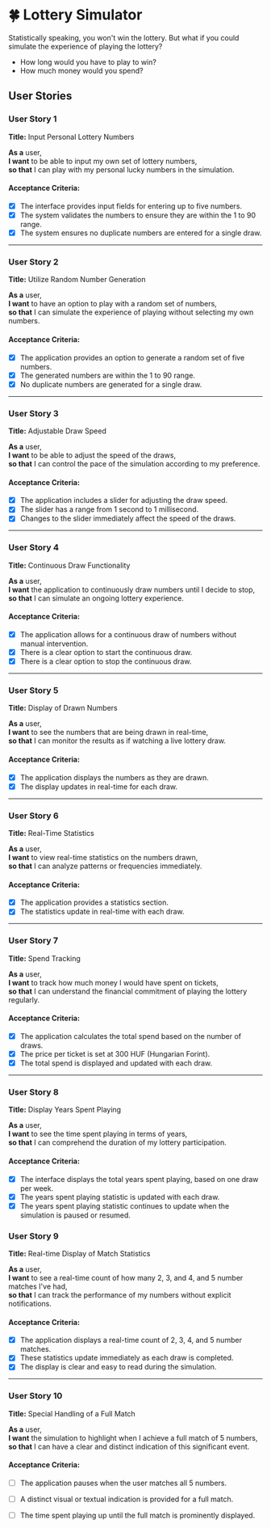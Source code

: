 # 🍀 Lottery Simulator

Statistically speaking, you won't win the lottery. But what if you could simulate the experience of playing the lottery?

- How long would you have to play to win?
- How much money would you spend?

## User Stories

### User Story 1

**Title:** Input Personal Lottery Numbers

**As a** user,  
**I want** to be able to input my own set of lottery numbers,  
**so that** I can play with my personal lucky numbers in the simulation.  

#### Acceptance Criteria:

- [x] The interface provides input fields for entering up to five numbers.
- [x] The system validates the numbers to ensure they are within the 1 to 90 range.
- [x] The system ensures no duplicate numbers are entered for a single draw.

---

### User Story 2

**Title:** Utilize Random Number Generation

**As a** user,  
**I want** to have an option to play with a random set of numbers,  
**so that** I can simulate the experience of playing without selecting my own numbers.  

#### Acceptance Criteria:

- [x] The application provides an option to generate a random set of five numbers.
- [x] The generated numbers are within the 1 to 90 range.
- [x] No duplicate numbers are generated for a single draw.

---

### User Story 3

**Title:** Adjustable Draw Speed

**As a** user,  
**I want** to be able to adjust the speed of the draws,  
**so that** I can control the pace of the simulation according to my preference.  

#### Acceptance Criteria:

- [x] The application includes a slider for adjusting the draw speed.
- [x] The slider has a range from 1 second to 1 millisecond.
- [x] Changes to the slider immediately affect the speed of the draws.

---

### User Story 4

**Title:** Continuous Draw Functionality

**As a** user,  
**I want** the application to continuously draw numbers until I decide to stop,  
**so that** I can simulate an ongoing lottery experience.  

#### Acceptance Criteria:

- [x] The application allows for a continuous draw of numbers without manual intervention.
- [x] There is a clear option to start the continuous draw.
- [x] There is a clear option to stop the continuous draw.

---

### User Story 5

**Title:** Display of Drawn Numbers

**As a** user,  
**I want** to see the numbers that are being drawn in real-time,  
**so that** I can monitor the results as if watching a live lottery draw.  

#### Acceptance Criteria:

- [x] The application displays the numbers as they are drawn.
- [x] The display updates in real-time for each draw.

---

### User Story 6

**Title:** Real-Time Statistics

**As a** user,  
**I want** to view real-time statistics on the numbers drawn,  
**so that** I can analyze patterns or frequencies immediately.  

#### Acceptance Criteria:

- [x] The application provides a statistics section.
- [x] The statistics update in real-time with each draw.

---

### User Story 7

**Title:** Spend Tracking

**As a** user,  
**I want** to track how much money I would have spent on tickets,  
**so that** I can understand the financial commitment of playing the lottery regularly.  

#### Acceptance Criteria:

- [x] The application calculates the total spend based on the number of draws.
- [x] The price per ticket is set at 300 HUF (Hungarian Forint).
- [x] The total spend is displayed and updated with each draw.

---

### User Story 8

**Title:** Display Years Spent Playing

**As a** user,  
**I want** to see the time spent playing in terms of years,  
**so that** I can comprehend the duration of my lottery participation.  

#### Acceptance Criteria:

- [x] The interface displays the total years spent playing, based on one draw per week.
- [x] The years spent playing statistic is updated with each draw.
- [x] The years spent playing statistic continues to update when the simulation is paused or resumed.

### User Story 9

**Title:** Real-time Display of Match Statistics

**As a** user,  
**I want** to see a real-time count of how many 2, 3, and 4, and 5 number matches I've had,  
**so that** I can track the performance of my numbers without explicit notifications.  

#### Acceptance Criteria:

- [x] The application displays a real-time count of 2, 3, 4, and 5 number matches.
- [x] These statistics update immediately as each draw is completed.
- [x] The display is clear and easy to read during the simulation.

---

### User Story 10

**Title:** Special Handling of a Full Match

**As a** user,  
**I want** the simulation to highlight when I achieve a full match of 5 numbers,  
**so that** I can have a clear and distinct indication of this significant event.  

#### Acceptance Criteria:

- [ ] The application pauses when the user matches all 5 numbers.
- [ ] A distinct visual or textual indication is provided for a full match.
- [ ] The time spent playing up until the full match is prominently displayed.



